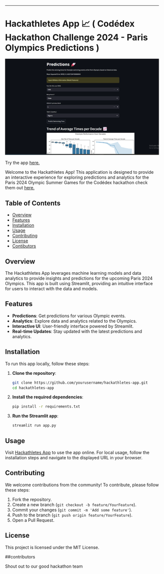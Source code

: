 ---

# Hackathletes App 📈 ( Codédex Hackathon Challenge 2024 - Paris Olympics Predictions )

![Hackathletes](https://github.com/benny-png/CODEDEX-HACKATHON-PARIS_OLYMPICS_PREDICTION-Team-Hackathletes/blob/main/hackathletes.png)

Try the app [here.](https://hackathletes.streamlit.app)



Welcome to the Hackathletes App! This application is designed to provide an interactive experience for exploring predictions and analytics for the Paris 2024 Olympic Summer Games for the Codédex hackathon check them out [here.](https://www.codedex.io)

## Table of Contents

- [Overview](#overview)
- [Features](#features)
- [Installation](#installation)
- [Usage](#usage)
- [Contributing](#contributing)
- [License](#license)
- [Contibutors](#contributors)

## Overview

The Hackathletes App leverages machine learning models and data analytics to provide insights and predictions for the upcoming Paris 2024 Olympics. This app is built using Streamlit, providing an intuitive interface for users to interact with the data and models.

## Features

- **Predictions**: Get predictions for various Olympic events.
- **Analytics**: Explore data and analytics related to the Olympics.
- **Interactive UI**: User-friendly interface powered by Streamlit.
- **Real-time Updates**: Stay updated with the latest predictions and analytics.

## Installation

To run this app locally, follow these steps:

1. **Clone the repository**:
   ```bash
   git clone https://github.com/yourusername/hackathletes-app.git
   cd hackathletes-app
   ```

2. **Install the required dependencies**:
   ```bash
   pip install -r requirements.txt
   ```

3. **Run the Streamlit app**:
   ```bash
   streamlit run app.py
   ```

## Usage

Visit [Hackathletes App](https://hackathletes.streamlit.app) to use the app online. For local usage, follow the installation steps and navigate to the displayed URL in your browser.

## Contributing

We welcome contributions from the community! To contribute, please follow these steps:

1. Fork the repository.
2. Create a new branch (`git checkout -b feature/YourFeature`).
3. Commit your changes (`git commit -m 'Add some feature'`).
4. Push to the branch (`git push origin feature/YourFeature`).
5. Open a Pull Request.

## License

This project is licensed under the MIT License. 

##contributors

Shout out to our good hackathon team 
